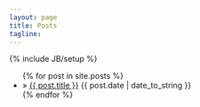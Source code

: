 ```yaml
---
layout: page
title: Posts
tagline:
---
```

{% include JB/setup %}

<ul class="posts">
  {% for post in site.posts %}
    <li>&raquo; <a href="{{ BASE_PATH }}{{ post.url }}">{{ post.title }}</a> <span>{{ post.date | date_to_string }}</span> </li>
  {% endfor %}
</ul>
